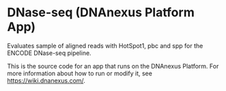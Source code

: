 <!-- dx-header -->
# DNase-seq (DNAnexus Platform App)

Evaluates sample of aligned reads with HotSpot1, pbc and spp for the ENCODE DNase-seq pipeline.

This is the source code for an app that runs on the DNAnexus Platform.
For more information about how to run or modify it, see
https://wiki.dnanexus.com/.
<!-- /dx-header -->

